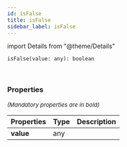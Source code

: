 ```yaml
---
id: isFalse
title: isFalse
sidebar_label: isFalse
---
```


import Details from "@theme/Details"


```tsx
isFalse(value: any): boolean
```
<br/>



### Properties

<font size="2"><i>(Mandatory properties are in bold)</i></font>

| Properties | Type | Description |
| --------- | ---- | ----------- |
| **value** | any |  |


